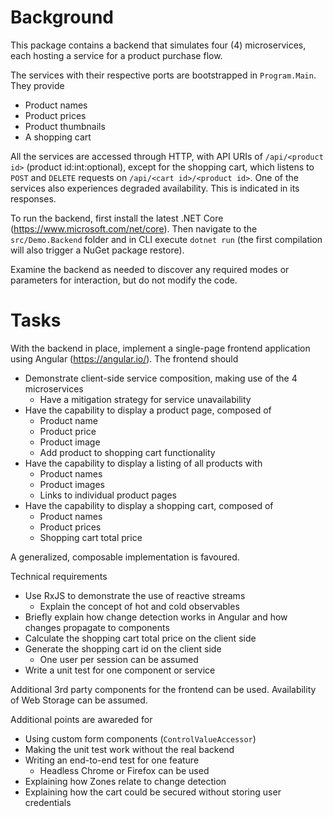 # Background #

This package contains a backend that simulates four (4) microservices, each hosting a service for a product purchase flow.

The services with their respective ports are bootstrapped in `Program.Main`. They provide

* Product names
* Product prices
* Product thumbnails
* A shopping cart

All the services are accessed through HTTP, with API URIs of `/api/<product id>` (product id:int:optional), except for the shopping cart, which listens to `POST` and `DELETE` requests on `/api/<cart id>/<product id>`. One of the services also experiences degraded availability. This is indicated in its responses.

To run the backend, first install the latest .NET Core (https://www.microsoft.com/net/core). Then navigate to the `src/Demo.Backend` folder and in CLI execute `dotnet run` (the first compilation will also trigger a NuGet package restore).

Examine the backend as needed to discover any required modes or parameters for interaction, but do not modify the code.

# Tasks #

With the backend in place, implement a single-page frontend application using Angular (https://angular.io/). The frontend should

* Demonstrate client-side service composition, making use of the 4 microservices
    * Have a mitigation strategy for service unavailability
* Have the capability to display a product page, composed of
    * Product name
    * Product price
    * Product image
    * Add product to shopping cart functionality
* Have the capability to display a listing of all products with
    * Product names
    * Product images
    * Links to individual product pages
* Have the capability to display a shopping cart, composed of
    * Product names
    * Product prices
    * Shopping cart total price

A generalized, composable implementation is favoured.

Technical requirements

* Use RxJS to demonstrate the use of reactive streams
    * Explain the concept of hot and cold observables
* Briefly explain how change detection works in Angular and how changes propagate to components
* Calculate the shopping cart total price on the client side
* Generate the shopping cart id on the client side
    * One user per session can be assumed
* Write a unit test for one component or service

Additional 3rd party components for the frontend can be used. Availability of Web Storage can be assumed.

Additional points are awareded for

* Using custom form components (`ControlValueAccessor`)
* Making the unit test work without the real backend
* Writing an end-to-end test for one feature
    * Headless Chrome or Firefox can be used
* Explaining how Zones relate to change detection
* Explaining how the cart could be secured without storing user credentials